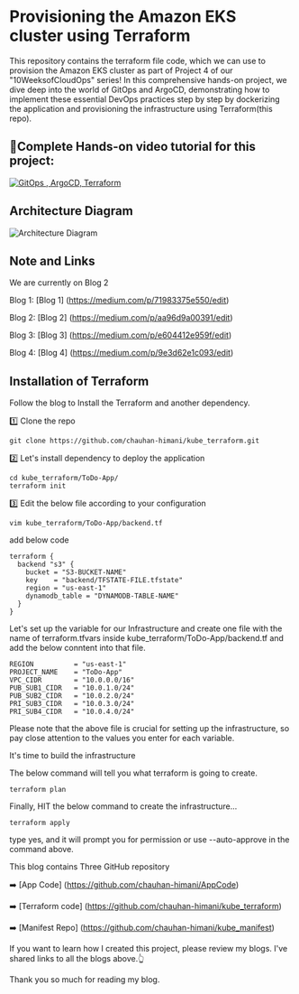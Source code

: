 
# Provisioning the Amazon EKS cluster using Terraform
This repository contains the terraform file code, which we can use to provision the Amazon EKS cluster as part of Project 4 of our "10WeeksofCloudOps" series! In this comprehensive hands-on project, we dive deep into the world of GitOps and ArgoCD, demonstrating how to implement these essential DevOps practices step by step by dockerizing the application and provisioning the infrastructure using Terraform(this repo).

## 💪Complete Hands-on video tutorial for this project:
[![GitOps , ArgoCD, Terraform](https://i9.ytimg.com/vi_webp/LgBnbmfsIdA/mqdefault.webp?v=65001550&sqp=CMyFgqgG&rs=AOn4CLB-7wLlJjUqu2q7dOdDMdQRyQ46TA)](https://youtu.be/LgBnbmfsIdA "GitOps|ArgoCD|Terraform")

## Architecture Diagram

![Architecture Diagram](https://cdn-images-1.medium.com/max/800/1*T5IRoSoiqT8qnYLUprsRUQ.png)

## Note and Links
We are currently on Blog 2

Blog 1: [Blog 1] (https://medium.com/p/71983375e550/edit) 

Blog 2: [Blog 2] (https://medium.com/p/aa96d9a00391/edit) 

Blog 3: [Blog 3] (https://medium.com/p/e604412e959f/edit)

Blog 4: [Blog 4] (https://medium.com/p/9e3d62e1c093/edit)

## Installation of Terraform
Follow the blog to Install the Terraform and another dependency.

1️⃣ Clone the repo

``` git clone https://github.com/chauhan-himani/kube_terraform.git ```

2️⃣ Let's install dependency to deploy the application

``` 
cd kube_terraform/ToDo-App/
terraform init
```

3️⃣ Edit the below file according to your configuration

`vim kube_terraform/ToDo-App/backend.tf`

add below code

```
terraform {
  backend "s3" {
    bucket = "S3-BUCKET-NAME"
    key    = "backend/TFSTATE-FILE.tfstate"
    region = "us-east-1"
    dynamodb_table = "DYNAMODB-TABLE-NAME"
  }
}
```

Let's set up the variable for our Infrastructure and create one file with the name of terraform.tfvars inside kube_terraform/ToDo-App/backend.tf and add the below conntent into that file.

```
REGION          = "us-east-1"
PROJECT_NAME    = "ToDo-App"
VPC_CIDR        = "10.0.0.0/16"
PUB_SUB1_CIDR   = "10.0.1.0/24"
PUB_SUB2_CIDR   = "10.0.2.0/24"
PRI_SUB3_CIDR   = "10.0.3.0/24"
PRI_SUB4_CIDR   = "10.0.4.0/24"
```

Please note that the above file is crucial for setting up the infrastructure, so pay close attention to the values you enter for each variable.

It's time to build the infrastructure

The below command will tell you what terraform is going to create.

`terraform plan`

Finally, HIT the below command to create the infrastructure...

`terraform apply`

type yes, and it will prompt you for permission or use --auto-approve in the command above.

This blog contains Three GitHub repository

➡️ [App Code] (https://github.com/chauhan-himani/AppCode)

➡️ [Terraform code] (https://github.com/chauhan-himani/kube_terraform)

➡️ [Manifest Repo] (https://github.com/chauhan-himani/kube_manifest)

If you want to learn how I created this project, please review my blogs. I've shared links to all the blogs above.👆

Thank you so much for reading my blog.
